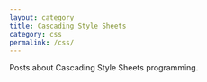 ```yaml
---
layout: category
title: Cascading Style Sheets
category: css
permalink: /css/
---
```

Posts about Cascading Style Sheets programming.
